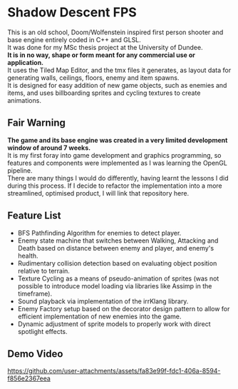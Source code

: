 # Shadow Descent FPS
This is an old school, Doom/Wolfenstein inspired first person shooter and base engine entirely coded in C++ and GLSL.<br/>
It was done for my MSc thesis project at the University of Dundee.<br/>
**It is in no way, shape or form meant for any commercial use or application.<br/>**
It uses the Tiled Map Editor, and the tmx files it generates, as layout data for generating walls, ceilings, floors, enemy and item spawns.<br/>
It is designed for easy addition of new game objects, such as enemies and items, and uses billboarding sprites and cycling textures to create animations.<br/>


## Fair Warning
**The game and its base engine was created in a very limited development window of around 7 weeks.** <br/>
It is my first foray into game development and graphics programming, so features and components were implemented as I was learning the OpenGL pipeline. <br/>
There are many things I would do differently, having learnt the lessons I did during this process. If I decide to refactor the implementation into a more streamlined, optimised product, I will link that repository here. <br/>

## Feature List
- BFS Pathfinding Algorithm for enemies to detect player.
- Enemy state machine that switches between Walking, Attacking and Death based on distance between enemy and player, and enemy's health.
- Rudimentary collision detection based on evaluating object position relative to terrain.
- Texture Cycling as a means of pseudo-animation of sprites (was not possible to introduce model loading via libraries like Assimp in the timeframe).
- Sound playback via implementation of the irrKlang library.
- Enemy Factory setup based on the decorator design pattern to allow for efficient implementation of new enemies into the game.
- Dynamic adjustment of sprite models to properly work with direct spotlight effects.


## Demo Video
https://github.com/user-attachments/assets/fa83e99f-fdc1-406a-8594-f856e2367eea

